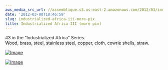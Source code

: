 ```yaml
---
aws_media_src_url: //assemblique.s3.us-east-2.amazonaws.com/2012/03/industrializedafrica3g3.jpg
date: '2012-03-08T10:46:59'
slug: industrialized-africa-iii-more-pix
title: Industrialized Africa III (more pix)
---
```


 #3 in the “Industrialized Africa” Series.  
 Wood, brass, steel, stainless steel, copper, cloth, cowrie shells, straw.

 [![Image](//assemblique.s3.us-east-2.amazonaws.com/2012/03/industrializedafrica3g3.jpg?w=487)](//assemblique.s3.us-east-2.amazonaws.com/2012/03/industrializedafrica3g3.jpg)

 [![Image](//assemblique.s3.us-east-2.amazonaws.com/2012/03/industrializedafrica3h2.jpg?w=487)](//assemblique.s3.us-east-2.amazonaws.com/2012/03/industrializedafrica3h2.jpg)